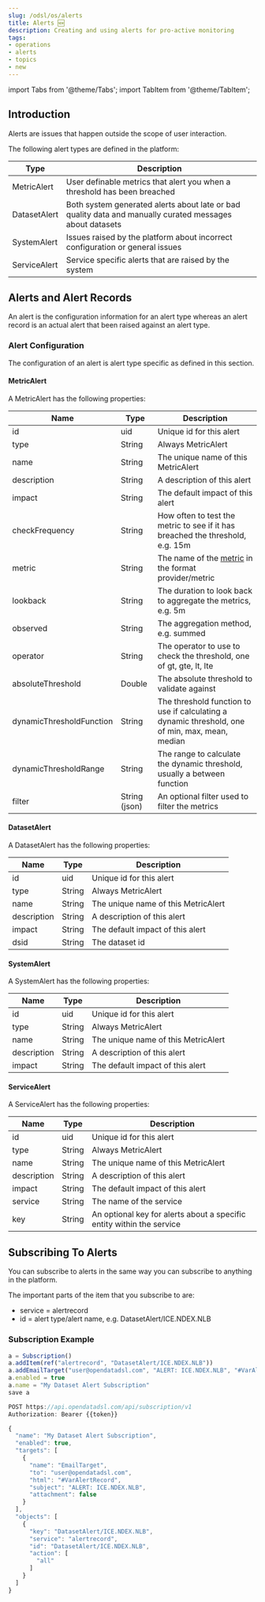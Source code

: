 ```yaml
---
slug: /odsl/os/alerts
title: Alerts 🆕
description: Creating and using alerts for pro-active monitoring
tags:
- operations
- alerts
- topics
- new
---
```


import Tabs from '@theme/Tabs';
import TabItem from '@theme/TabItem';

## Introduction

Alerts are issues that happen outside the scope of user interaction.

The following alert types are defined in the platform:

|Type|Description|
|-|-|
|MetricAlert|User definable metrics that alert you when a threshold has been breached|
|DatasetAlert|Both system generated alerts about late or bad quality data and manually curated messages about datasets|
|SystemAlert|Issues raised by the platform about incorrect configuration or general issues|
|ServiceAlert|Service specific alerts that are raised by the system|

## Alerts and Alert Records
An alert is the configuration information for an alert type whereas an alert record is an actual alert that been raised against an alert type.

### Alert Configuration
The configuration of an alert is alert type specific as defined in this section.

#### MetricAlert
A MetricAlert has the following properties:

|Name|Type|Description|
|-|-|-|
|id|uid|Unique id for this alert|
|type|String|Always MetricAlert|
|name|String|The unique name of this MetricAlert|
|description|String|A description of this alert|
|impact|String|The default impact of this alert|
|checkFrequency|String|How often to test the metric to see if it has breached the threshold, e.g. 15m|
|metric|String|The name of the [metric](/docs/odsl/os/metrics) in the format provider/metric|
|lookback|String|The duration to look back to aggregate the metrics, e.g. 5m|
|observed|String|The aggregation method, e.g. summed|
|operator|String|The operator to use to check the threshold, one of gt, gte, lt, lte|
|absoluteThreshold|Double|The absolute threshold to validate against|
|dynamicThresholdFunction|String|The threshold function to use if calculating a dynamic threshold, one of min, max, mean, median|
|dynamicThresholdRange|String|The range to calculate the dynamic threshold, usually a between function|
|filter|String (json)|An optional filter used to filter the metrics|

#### DatasetAlert
A DatasetAlert has the following properties:

|Name|Type|Description|
|-|-|-|
|id|uid|Unique id for this alert|
|type|String|Always MetricAlert|
|name|String|The unique name of this MetricAlert|
|description|String|A description of this alert|
|impact|String|The default impact of this alert|
|dsid|String|The dataset id|

#### SystemAlert
A SystemAlert has the following properties:

|Name|Type|Description|
|-|-|-|
|id|uid|Unique id for this alert|
|type|String|Always MetricAlert|
|name|String|The unique name of this MetricAlert|
|description|String|A description of this alert|
|impact|String|The default impact of this alert|

#### ServiceAlert
A ServiceAlert has the following properties:

|Name|Type|Description|
|-|-|-|
|id|uid|Unique id for this alert|
|type|String|Always MetricAlert|
|name|String|The unique name of this MetricAlert|
|description|String|A description of this alert|
|impact|String|The default impact of this alert|
|service|String|The name of the service|
|key|String|An optional key for alerts about a specific entity within the service|

## Subscribing To Alerts
You can subscribe to alerts in the same way you can subscribe to anything in the platform.

The important parts of the item that you subscribe to are:
* service = alertrecord
* id = alert type/alert name, e.g. DatasetAlert/ICE.NDEX.NLB

### Subscription Example

<Tabs groupId="tool">
<TabItem value="odsl" label="OpenDataDSL">

```js
a = Subscription()
a.addItem(ref("alertrecord", "DatasetAlert/ICE.NDEX.NLB"))
a.addEmailTarget("user@opendatadsl.com", "ALERT: ICE.NDEX.NLB", "#VarAlertRecord", false)
a.enabled = true
a.name = "My Dataset Alert Subscription"
save a
```

</TabItem>
<TabItem value="rest" label="REST API">

```js
POST https://api.opendatadsl.com/api/subscription/v1
Authorization: Bearer {{token}}

{
  "name": "My Dataset Alert Subscription",
  "enabled": true,
  "targets": [
    {
      "name": "EmailTarget",
      "to": "user@opendatadsl.com",
      "html": "#VarAlertRecord",
      "subject": "ALERT: ICE.NDEX.NLB",
      "attachment": false
    }
  ],
  "objects": [
    {
      "key": "DatasetAlert/ICE.NDEX.NLB",
      "service": "alertrecord",
      "id": "DatasetAlert/ICE.NDEX.NLB",
      "action": [
        "all"
      ]
    }
  ]
}
```

</TabItem>
</Tabs>
